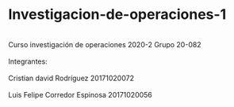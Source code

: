 # Investigacion-de-operaciones-1
<br>Curso investigación de operaciones 2020-2 Grupo 20-082</br>
<br>Integrantes:</br>
<br>Cristian david Rodríguez 20171020072</br>
<br>Luis Felipe Corredor Espinosa 20171020056</br>
